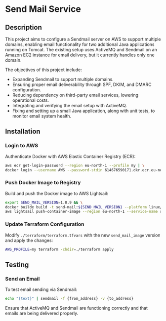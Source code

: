 # Send Mail Service

## Description

This project aims to configure a Sendmail server on AWS to support multiple domains, enabling email functionality for two additional Java applications running on Tomcat. The existing setup uses ActiveMQ and Sendmail on an Amazon EC2 instance for email delivery, but it currently handles only one domain.

The objectives of this project include:
- Expanding Sendmail to support multiple domains.
- Ensuring proper email deliverability through SPF, DKIM, and DMARC configuration.
- Reducing dependency on third-party email services, lowering operational costs.
- Integrating and verifying the email setup with ActiveMQ.
- Fixing and setting up a small Java application, along with unit tests, to monitor email system health.

## Installation

### Login to AWS

Authenticate Docker with AWS Elastic Container Registry (ECR):

```sh
aws ecr get-login-password --region eu-north-1 --profile my | \
docker login --username AWS --password-stdin 614676590171.dkr.ecr.eu-north-1.amazonaws.com
```

### Push Docker Image to Registry

Build and push the Docker image to AWS Lightsail:

```sh
export SEND_MAIL_VERSION=1.0.9 && \
docker buildx build -t send-mail:${SEND_MAIL_VERSION} --platform linux/amd64 . && \
aws lightsail push-container-image --region eu-north-1 --service-name send-mail --label send-mail --image send-mail:${SEND_MAIL_VERSION} --profile my
```

### Update Terraform Configuration

Modify `./terraform/terraform.tfvars` with the new `send_mail_image` version and apply the changes:

```sh
AWS_PROFILE=my terraform -chdir=./terraform apply
```

## Testing

### Send an Email

To test email sending via Sendmail:

```sh
echo "{text}" | sendmail -f {from_address} -v {to_address}
```

Ensure that ActiveMQ and Sendmail are functioning correctly and that emails are being delivered properly.

